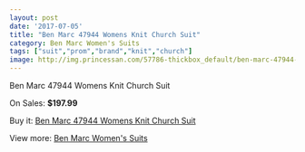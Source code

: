 ```yaml
---
layout: post
date: '2017-07-05'
title: "Ben Marc 47944 Womens Knit Church Suit"
category: Ben Marc Women's Suits
tags: ["suit","prom","brand","knit","church"]
image: http://img.princessan.com/57786-thickbox_default/ben-marc-47944-womens-knit-church-suit.jpg
---
```

Ben Marc 47944 Womens Knit Church Suit

On Sales: **$197.99**
<a href="https://www.princessan.com/en/ben-marc-women-s-suits/25564-ben-marc-47944-womens-knit-church-suit.html"><amp-img layout="responsive" width="600" height="600" src="//img.princessan.com/57786-thickbox_default/ben-marc-47944-womens-knit-church-suit.jpg" alt="Ben Marc 47944 Womens Knit Church Suit 0" /></a>
<a href="https://www.princessan.com/en/ben-marc-women-s-suits/25564-ben-marc-47944-womens-knit-church-suit.html"><amp-img layout="responsive" width="600" height="600" src="//img.princessan.com/57787-thickbox_default/ben-marc-47944-womens-knit-church-suit.jpg" alt="Ben Marc 47944 Womens Knit Church Suit 1" /></a>

Buy it: [Ben Marc 47944 Womens Knit Church Suit](https://www.princessan.com/en/ben-marc-women-s-suits/25564-ben-marc-47944-womens-knit-church-suit.html "Ben Marc 47944 Womens Knit Church Suit")

View more: [Ben Marc Women's Suits](https://www.princessan.com/en/217-ben-marc-women-s-suits "Ben Marc Women's Suits")